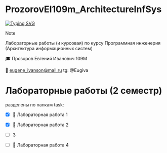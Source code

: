 # ProzorovEI109m_ArchitectureInfSys

[![Typing SVG](https://readme-typing-svg.herokuapp.com?font=Fira+Code&duration=3000&pause=300&center=true&vCenter=true&multiline=true&random=false&width=435&height=70&lines=%D0%90%D1%80%D1%85%D0%B8%D1%82%D0%B5%D0%BA%D1%82%D1%83%D1%80%D0%B0+%D0%B8%D0%BD%D1%84%D0%BE%D1%80%D0%BC%D0%B0%D1%86%D0%B8%D0%BE%D0%BD%D0%BD%D1%8B%D1%85+%D1%81%D0%B8%D1%81%D1%82%D0%B5%D0%BC;%D0%9B%D0%B0%D0%B1%D0%BE%D1%80%D0%B0%D1%82%D0%BE%D1%80%D0%BD%D1%8B%D0%B5+%D1%80%D0%B0%D0%B1%D0%BE%D1%82%D1%8B+%D0%B8+%D0%BA%D1%83%D1%80%D1%81%D0%BE%D0%B2%D0%B0%D1%8F)](https://git.io/typing-svg)

> [!NOTE]
> Лабораторные работы (и курсовая) по курсу Программная инженерия (Архитектура информационных систем)

🎓  Прозоров Евгений Иванович 109М

📧 eugene_ivanson@mail.ru
tg: @Eugiva


# Лабораторные работы (2 семестр)
 разделены по папкам task:
- [X]   📄 Лабораторная работа 1
- [X]   📄 Лабораторная работа 2
- [ ]   3
- [ ]   📄 Лабораторная работа 4



